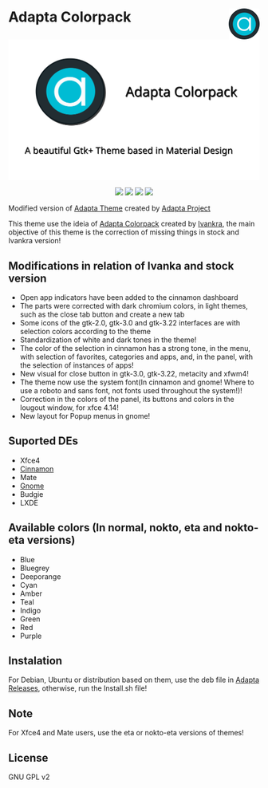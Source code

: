 <img src="Images/logo.png" alt="Logo" align="right" /> Adapta Colorpack
=====

<img src="Images/image.svg" align="center" />

<p align="center">
  <img src="https://img.shields.io/github/release/Joshaby/Adapta-Colorpack?color=red&style=for-the-badge">
  <img src="https://img.shields.io/github/issues/Joshaby/Adapta-Colorpack?color=violet&style=for-the-badge">
  <img src="https://img.shields.io/github/forks/Joshaby/Adapta-Colorpack?color=teal&style=for-the-badge">
  <img src="https://img.shields.io/github/stars/Joshaby/Adapta-Colorpack?style=for-the-badge">
</p>

Modified version of <a href="https://github.com/adapta-project/adapta-gtk-theme">Adapta Theme</a> created by <a href="https://github.com/adapta-project">Adapta Project</a>

This theme use the ideia of <a href="https://github.com/adapta-project/adapta-gtk-theme">Adapta Colorpack</a> created by <a href="https://github.com/ivankra">Ivankra</a>, the main objective of this theme is the correction of missing things in stock and Ivankra version!

## Modifications in relation of Ivanka and stock version

 - Open app indicators have been added to the cinnamon dashboard
 - The parts were corrected with dark chromium colors, in light themes, such as the close tab button and create a new tab
 - Some icons of the gtk-2.0, gtk-3.0 and gtk-3.22 interfaces are with selection colors according to the theme
 - Standardization of white and dark tones in the theme!
 - The color of the selection in cinnamon has a strong tone, in the menu, with selection of favorites, categories and apps, and, in the panel, with the selection of instances of apps!
 - New visual for close button in gtk-3.0, gtk-3.22, metacity and xfwm4!
 - The theme now use the system font(In cinnamon and gnome! Where to use a roboto and sans font, not fonts used throughout the system!)!
 - Correction in the colors of the panel, its buttons and colors in the lougout window, for xfce 4.14!
 - New layout for Popup menus in gnome!

## Suported DEs
 - Xfce4
 - <a href="Markdown/Cinnamon/Cinnamon.md">Cinnamon</a> 
 - Mate
 - <a href="Markdown/Gnome/Gnome.md">Gnome</a>
 - Budgie
 - LXDE

## Available colors (In normal, nokto, eta and nokto-eta versions)

 - Blue
 - Bluegrey
 - Deeporange
 - Cyan
 - Amber
 - Teal
 - Indigo
 - Green
 - Red
 - Purple

## Instalation

For Debian, Ubuntu or distribution based on them, use the deb file in <a href="https://github.com/Joshaby/Adapta-Colorpack/releases">Adapta Releases</a>, otherwise, run the Install.sh file!

## Note

For Xfce4 and Mate users, use the eta or nokto-eta versions of themes!

## License

GNU GPL v2
